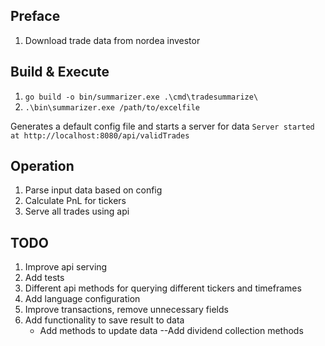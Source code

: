 ## Preface

1. Download trade data from nordea investor

## Build & Execute

1. `go build -o bin/summarizer.exe .\cmd\tradesummarize\`
1. `.\bin\summarizer.exe /path/to/excelfile`

Generates a default config file and starts a server for data `Server started at http://localhost:8080/api/validTrades`

## Operation

1. Parse input data based on config
2. Calculate PnL for tickers
3. Serve all trades using api

## TODO

1. Improve api serving
1. Add tests
1. Different api methods for querying different tickers and timeframes
1. Add language configuration
1. Improve transactions, remove unnecessary fields
1. Add functionality to save result to data
   - Add methods to update data
     --Add dividend collection methods
